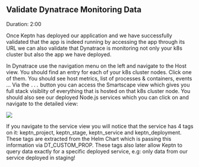 
## Validate Dynatrace Monitoring Data
Duration: 2:00

Once Keptn has deployed our application and we have successfully validated that the app is indeed running by accessing the app through its URL we can also validate that Dynatrace is monitoring not only your k8s cluster but also the app we have deployed.

In Dynatrace use the navigation menu on the left and navigate to the Host view. You should find an entry for each of your k8s cluster nodes. Click one of them. You should see host metrics, list of processes & containers, events ...
Via the `...` button you can access the Smartscape view which gives you full stack visiblity of everything that is hosted on that k8s cluster node. You should also see our deployed Node.js services which you can click on and navigate to the detailed view:

![](./assets/simplenode/validatemonitoring.png)

If you navigate to the service view you will notice that the service has 4 tags on it: keptn_project, keptn_stage, keptn_service and keptn_deployment. These tags are extracted from the Helm Chart which is passing this information via DT_CUSTOM_PROP. These tags also later allow Keptn to query data exactly for a specific deployed service, e.g: only data from our service deployed in staging!
